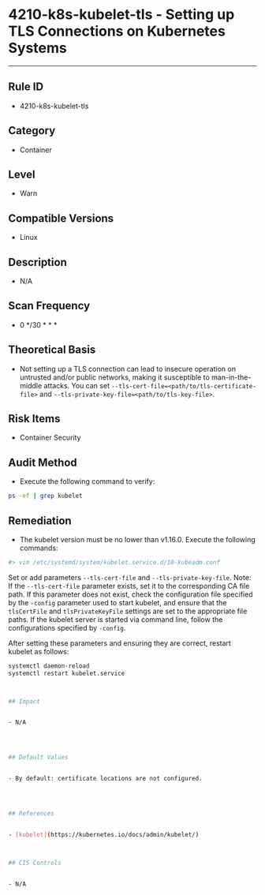 # 4210-k8s-kubelet-tls - Setting up TLS Connections on Kubernetes Systems
---

## Rule ID

- 4210-k8s-kubelet-tls


## Category

- Container


## Level

- Warn


## Compatible Versions


- Linux




## Description


- N/A



## Scan Frequency
- 0 */30 * * *

## Theoretical Basis


- Not setting up a TLS connection can lead to insecure operation on untrusted and/or public networks, making it susceptible to man-in-the-middle attacks. You can set `--tls-cert-file=<path/to/tls-certificate-file>` and `--tls-private-key-file=<path/to/tls-key-file>`.



## Risk Items


- Container Security



## Audit Method
- Execute the following command to verify:
```bash
ps -ef | grep kubelet
```



## Remediation
- The kubelet version must be no lower than v1.16.0.
Execute the following commands:
```bash
#> vim /etc/systemd/system/kubelet.service.d/10-kubeadm.conf
```
Set or add parameters `--tls-cert-file` and `--tls-private-key-file`.
Note: If the `--tls-cert-file` parameter exists, set it to the corresponding CA file path.
If this parameter does not exist, check the configuration file specified by the `-config` parameter used to start kubelet,
and ensure that the `tlsCertFile` and `tlsPrivateKeyFile` settings are set to the appropriate file paths.
If the kubelet server is started via command line, follow the configurations specified by `-config`.

After setting these parameters and ensuring they are correct, restart kubelet as follows:
```bash
systemctl daemon-reload
systemctl restart kubelet.service



## Impact


- N/A




## Default Values


- By default: certificate locations are not configured.




## References


- [kubelet](https://kubernetes.io/docs/admin/kubelet/)



## CIS Controls


- N/A